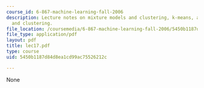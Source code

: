 ```yaml
---
course_id: 6-867-machine-learning-fall-2006
description: Lecture notes on mixture models and clustering, k-means, and distance
  and clustering.
file_location: /coursemedia/6-867-machine-learning-fall-2006/5450b1187d84d8ea1cd99ac75526212c_lec17.pdf
file_type: application/pdf
layout: pdf
title: lec17.pdf
type: course
uid: 5450b1187d84d8ea1cd99ac75526212c

---
```

None